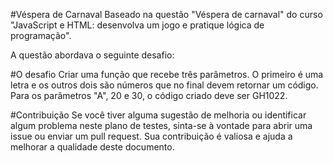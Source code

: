 #Véspera de Carnaval
Baseado na questão "Véspera de carnaval" do curso "JavaScript e HTML: desenvolva um jogo e pratique lógica de programação".

A questão abordava o seguinte desafio:

#O desafio
Criar uma função que recebe três parâmetros. O primeiro é uma letra e os outros dois são números que no final devem retornar um código. Para os parâmetros "A", 20 e 30, o código criado deve ser GH1022.

#Contribuição
Se você tiver alguma sugestão de melhoria ou identificar algum problema neste plano de testes, sinta-se à vontade para abrir uma issue ou enviar um pull request. Sua contribuição é valiosa e ajuda a melhorar a qualidade deste documento.
